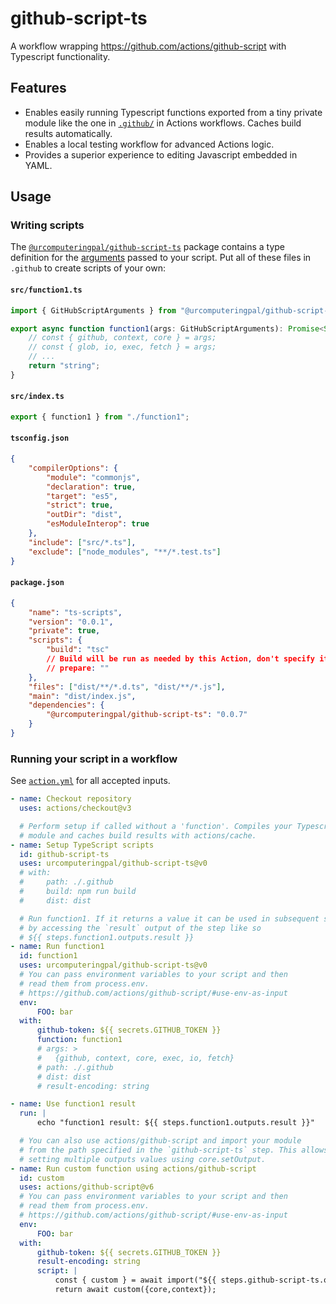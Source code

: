 # github-script-ts

A workflow wrapping https://github.com/actions/github-script with Typescript functionality.

## Features

-   Enables easily running Typescript functions exported from a tiny private module like the one in [`.github/`](./.github/) in Actions workflows. Caches build results automatically.
-   Enables a local testing workflow for advanced Actions logic.
-   Provides a superior experience to editing Javascript embedded in YAML.

## Usage

### Writing scripts

The [`@urcomputeringpal/github-script-ts`](https://www.npmjs.com/package/@urcomputeringpal/github-script-ts) package contains a type definition for the [arguments](https://github.com/actions/github-script#actionsgithub-script) passed to your script. Put all of these files in `.github` to create scripts of your own:

#### `src/function1.ts`

```typescript
import { GitHubScriptArguments } from "@urcomputeringpal/github-script-ts";

export async function function1(args: GitHubScriptArguments): Promise<String> {
    // const { github, context, core } = args;
    // const { glob, io, exec, fetch } = args;
    // ...
    return "string";
}
```

#### `src/index.ts`

```typescript
export { function1 } from "./function1";
```

#### `tsconfig.json`

```json
{
    "compilerOptions": {
        "module": "commonjs",
        "declaration": true,
        "target": "es5",
        "strict": true,
        "outDir": "dist",
        "esModuleInterop": true
    },
    "include": ["src/*.ts"],
    "exclude": ["node_modules", "**/*.test.ts"]
}
```

#### `package.json`

```json
{
    "name": "ts-scripts",
    "version": "0.0.1",
    "private": true,
    "scripts": {
        "build": "tsc"
        // Build will be run as needed by this Action, don't specify it here
        // prepare: ""
    },
    "files": ["dist/**/*.d.ts", "dist/**/*.js"],
    "main": "dist/index.js",
    "dependencies": {
        "@urcomputeringpal/github-script-ts": "0.0.7"
    }
}
```

### Running your script in a workflow

See [`action.yml`](./action.yml) for all accepted inputs.

```yaml
- name: Checkout repository
  uses: actions/checkout@v3

  # Perform setup if called without a 'function'. Compiles your Typescript
  # module and caches build results with actions/cache.
- name: Setup TypeScript scripts
  id: github-script-ts
  uses: urcomputeringpal/github-script-ts@v0
  # with:
  #     path: ./.github
  #     build: npm run build
  #     dist: dist

  # Run function1. If it returns a value it can be used in subsequent steps
  # by accessing the `result` output of the step like so
  # ${{ steps.function1.outputs.result }}
- name: Run function1
  id: function1
  uses: urcomputeringpal/github-script-ts@v0
  # You can pass environment variables to your script and then
  # read them from process.env.
  # https://github.com/actions/github-script/#use-env-as-input
  env:
      FOO: bar
  with:
      github-token: ${{ secrets.GITHUB_TOKEN }}
      function: function1
      # args: >
      #   {github, context, core, exec, io, fetch}
      # path: ./.github
      # dist: dist
      # result-encoding: string

- name: Use function1 result
  run: |
      echo "function1 result: ${{ steps.function1.outputs.result }}"

  # You can also use actions/github-script and import your module
  # from the path specified in the `github-script-ts` step. This allows
  # setting multiple outputs values using core.setOutput.
- name: Run custom function using actions/github-script
  id: custom
  uses: actions/github-script@v6
  # You can pass environment variables to your script and then
  # read them from process.env.
  # https://github.com/actions/github-script/#use-env-as-input
  env:
      FOO: bar
  with:
      github-token: ${{ secrets.GITHUB_TOKEN }}
      result-encoding: string
      script: |
          const { custom } = await import("${{ steps.github-script-ts.outputs.module }}");
          return await custom({core,context});
```

